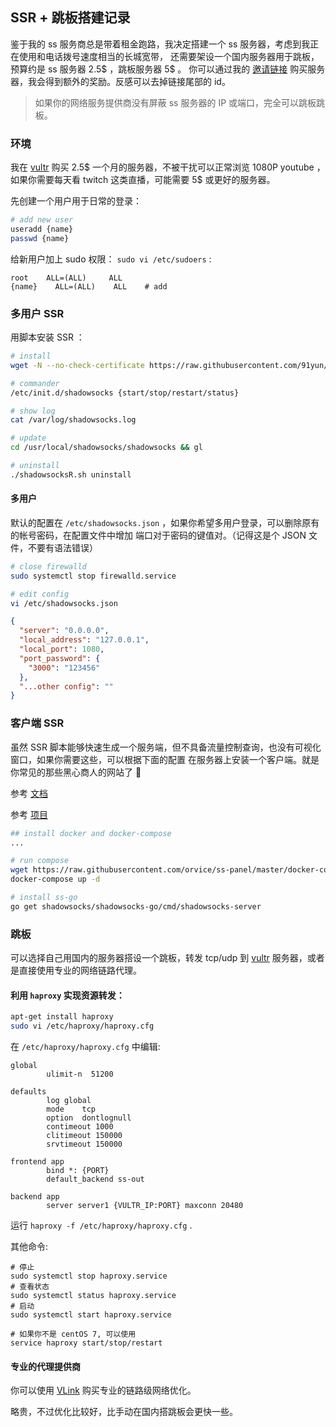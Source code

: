 ## SSR + 跳板搭建记录

鉴于我的 ss 服务商总是带着租金跑路，我决定搭建一个 ss 服务器，考虑到我正在使用和电话拨号速度相当的长城宽带，
还需要架设一个国内服务器用于跳板，预算约是 ss 服务器 2.5$ ，跳板服务器 5$ 。
你可以通过我的 [邀请链接](https://www.vultr.com/?ref=7213278) 购买服务器，我会得到额外的奖励。反感可以去掉链接尾部的 id。


> 如果你的网络服务提供商没有屏蔽 ss 服务器的 IP 或端口，完全可以跳板跳板。

### 环境
我在 [vultr](https://www.vultr.com/?ref=7213278) 购买 2.5$ 一个月的服务器，不被干扰可以正常浏览 1080P youtube ，如果你需要每天看 twitch 这类直播，可能需要 5$ 或更好的服务器。

先创建一个用户用于日常的登录：
```bash
# add new user
useradd {name}
passwd {name}

```   
给新用户加上 sudo 权限：
`sudo vi /etc/sudoers` :
```shell  
root    ALL=(ALL)     ALL
{name}    ALL=(ALL)    ALL    # add
```  

### 多用户 SSR
用脚本安装 SSR ：
```bash
# install  
wget -N --no-check-certificate https://raw.githubusercontent.com/91yun/shadowsocks_install/master/shadowsocksR.sh && bash shadowsocksR.sh

# commander  
/etc/init.d/shadowsocks {start/stop/restart/status}

# show log  
cat /var/log/shadowsocks.log

# update  
cd /usr/local/shadowsocks/shadowsocks && gl

# uninstall
./shadowsocksR.sh uninstall
```

#### 多用户
默认的配置在 `/etc/shadowsocks.json` ，如果你希望多用户登录，可以删除原有的帐号密码，在配置文件中增加
端口对于密码的键值对。（记得这是个 JSON 文件，不要有语法错误）

```bash
# close firewalld
sudo systemctl stop firewalld.service

# edit config
vi /etc/shadowsocks.json
```
```json
{
  "server": "0.0.0.0",
  "local_address": "127.0.0.1",
  "local_port": 1080,
  "port_password": {
    "3000": "123456"
  },
  "...other config": ""
}
```  

### 客户端 SSR
虽然 SSR 脚本能够快速生成一个服务端，但不具备流量控制查询，也没有可视化窗口，如果你需要这些，可以根据下面的配置
在服务器上安装一个客户端。就是你常见的那些黑心商人的网站了 🤔

参考 [文档](https://sspanel.xyz/docs)

参考 [项目](https://github.com/shadowsocks/shadowsocks-go)

```bash
## install docker and docker-compose
...

# run compose
wget https://raw.githubusercontent.com/orvice/ss-panel/master/docker-compose.yml
docker-compose up -d

# install ss-go  
go get shadowsocks/shadowsocks-go/cmd/shadowsocks-server

```


### 跳板
可以选择自己用国内的服务器搭设一个跳板，转发 tcp/udp 到 [vultr](https://www.vultr.com/?ref=7213278) 服务器，或者是直接使用专业的网络链路代理。


#### 利用 `haproxy` 实现资源转发：

```bash
apt-get install haproxy
sudo vi /etc/haproxy/haproxy.cfg
```

在 `/etc/haproxy/haproxy.cfg` 中编辑:

```
global
        ulimit-n  51200

defaults
        log	global
        mode	tcp
        option	dontlognull
        contimeout 1000
        clitimeout 150000
        srvtimeout 150000

frontend app
        bind *: {PORT}
        default_backend ss-out

backend app
        server server1 {VULTR_IP:PORT} maxconn 20480
```

运行 `haproxy -f /etc/haproxy/haproxy.cfg` .

其他命令:
```
# 停止
sudo systemctl stop haproxy.service
# 查看状态
sudo systemctl status haproxy.service
# 启动
sudo systemctl start haproxy.service

# 如果你不是 centOS 7, 可以使用
service haproxy start/stop/restart
```

#### 专业的代理提供商

你可以使用 [VLink](https://vnet.link/?rc=52957) 购买专业的链路级网络优化。

略贵，不过优化比较好，比手动在国内搭跳板会更快一些。





